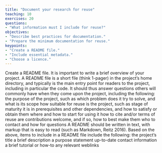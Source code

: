```yaml
---
title: "Document your research for reuse"
teaching: 10
exercises: 20
questions:
- "What information must I include for reuse?"
objectives:
- "Describe best practices for documentation."
- "Prepare the minimum documentation for reuse."
keypoints:
- "Create a README file."  
- "Include essential metadata."
- "Choose a licence."
---
```


Create a README file.
It is important to write a brief overview of your project. A README file is a short file (think 1-pager) in the project’s home directory, and typically is the main entry point for readers to the project, including in particular the code. It should thus answer questions others will commonly have when they come upon the project, including the following:
the purpose of the project, such as which problem does it try to solve, and what is its scope
how suitable for reuse is the project, such as stage of maturity it is in
prerequisites and other dependencies, and how to satisfy or obtain them
where and how to start for using it
how to cite and/or terms of reuse
are contributions welcome, and if so, how to best make them
who to contact and how for questions
A README should be written in text, with markup that is easy to read (such as Markdown, Reitz 2016).
Based on the above, items to include in a README file include the following:
the project’s title
a brief description
a purpose statement
up-to-date contact information
a brief tutorial or how-to
any relevant weblinks
